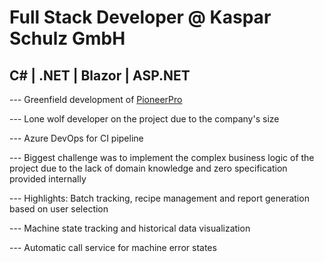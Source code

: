 # Full Stack Developer @ Kaspar Schulz GmbH

## C\# | .NET | Blazor | ASP.NET

--- Greenfield development of [PioneerPro](https://www.kaspar-schulz.de/produkte/automatisierungen/pioneer-pro/)

--- Lone wolf developer on the project due to the company's size

--- Azure DevOps for CI pipeline

--- Biggest challenge was to implement the complex business logic of the project
due to the lack of domain knowledge and zero specification provided internally

--- Highlights: Batch tracking, recipe management and
report generation based on user selection

--- Machine state tracking and historical data visualization

--- Automatic call service for machine error states

